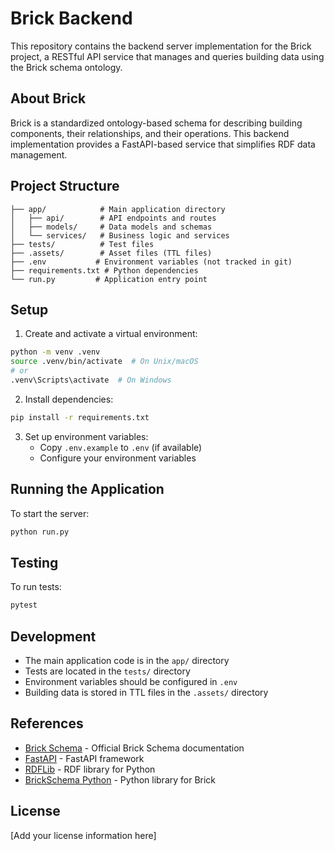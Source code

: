 # Brick Backend

This repository contains the backend server implementation for the Brick project, a RESTful API service that manages and queries building data using the Brick schema ontology.

## About Brick

Brick is a standardized ontology-based schema for describing building components, their relationships, and their operations. This backend implementation provides a FastAPI-based service that simplifies RDF data management.

## Project Structure

```
├── app/            # Main application directory
│   ├── api/        # API endpoints and routes
│   ├── models/     # Data models and schemas
│   └── services/   # Business logic and services
├── tests/          # Test files
├── .assets/        # Asset files (TTL files)
├── .env           # Environment variables (not tracked in git)
├── requirements.txt # Python dependencies
└── run.py         # Application entry point
```

## Setup

1. Create and activate a virtual environment:
```bash
python -m venv .venv
source .venv/bin/activate  # On Unix/macOS
# or
.venv\Scripts\activate  # On Windows
```

2. Install dependencies:
```bash
pip install -r requirements.txt
```

3. Set up environment variables:
   - Copy `.env.example` to `.env` (if available)
   - Configure your environment variables

## Running the Application

To start the server:
```bash
python run.py
```

## Testing

To run tests:
```bash
pytest
```

## Development

- The main application code is in the `app/` directory
- Tests are located in the `tests/` directory
- Environment variables should be configured in `.env`
- Building data is stored in TTL files in the `.assets/` directory

## References

- [Brick Schema](https://brickschema.org/) - Official Brick Schema documentation
- [FastAPI](https://fastapi.tiangolo.com/) - FastAPI framework
- [RDFLib](https://rdflib.readthedocs.io/) - RDF library for Python
- [BrickSchema Python](https://github.com/BrickSchema/py-brickschema) - Python library for Brick

## License

[Add your license information here] 